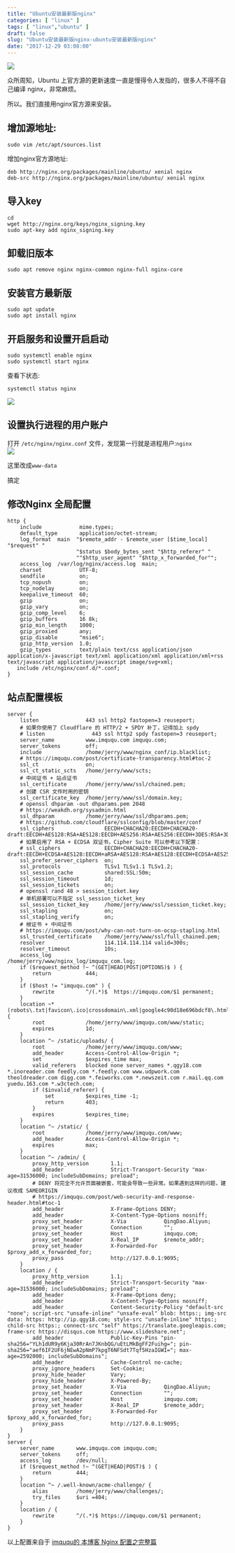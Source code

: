 ```yaml
---
title: "Ubuntu安装最新版nginx"
categories: [ "linux" ]
tags: [ "linux","ubuntu" ]
draft: false
slug: "Ubuntu安装最新版nginx-ubuntu安装最新版nginx"
date: "2017-12-29 03:08:00"
---
```




![][1]

众所周知，Ubuntu 上官方源的更新速度一直是慢得令人发指的，很多人不得不自己编译 nginx，非常麻烦。

所以。我们直接用nginx官方源来安装。

## 增加源地址:

    sudo vim /etc/apt/sources.list    

增加nginx官方源地址:

    deb http://nginx.org/packages/mainline/ubuntu/ xenial nginx
    deb-src http://nginx.org/packages/mainline/ubuntu/ xenial nginx

## 导入key

    cd
    wget http://nginx.org/keys/nginx_signing.key
    sudo apt-key add nginx_signing.key

## 卸载旧版本

    sudo apt remove nginx nginx-common nginx-full nginx-core
    

## 安装官方最新版

    sudo apt update
    sudo apt install nginx
    

## 开启服务和设置开启启动

    sudo systemctl enable nginx
    sudo systemctl start nginx

查看下状态:

    systemctl status nginx

![][2] 

## 设置执行进程的用户账户

打开 `/etc/nginx/nginx.conf` 文件，发现第一行就是进程用户:`nginx`  
![][3] 

这里改成`www-data`

搞定

## 修改Nginx 全局配置

    http {
        include            mime.types;
        default_type       application/octet-stream;
        log_format  main  "$remote_addr - $remote_user [$time_local] "$request" "
                          "$status $body_bytes_sent "$http_referer" "
                          ""$http_user_agent" "$http_x_forwarded_for"";
        access_log  /var/log/nginx/access.log  main;
        charset            UTF-8;
        sendfile           on;
        tcp_nopush         on;
        tcp_nodelay        on;
        keepalive_timeout  60;
        gzip               on;
        gzip_vary          on;
        gzip_comp_level    6;
        gzip_buffers       16 8k;
        gzip_min_length    1000;
        gzip_proxied       any;
        gzip_disable       "msie6";
        gzip_http_version  1.0;
        gzip_types         text/plain text/css application/json application/x-javascript text/xml application/xml application/xml+rss text/javascript application/javascript image/svg+xml;
       include /etc/nginx/conf.d/*.conf;
    }

## 站点配置模板

    server {
        listen               443 ssl http2 fastopen=3 reuseport;
        # 如果你使用了 Cloudflare 的 HTTP/2 + SPDY 补丁，记得加上 spdy
        # listen               443 ssl http2 spdy fastopen=3 reuseport;
        server_name          www.imququ.com imququ.com;
        server_tokens        off;
        include              /home/jerry/www/nginx_conf/ip.blacklist;
        # https://imququ.com/post/certificate-transparency.html#toc-2
        ssl_ct               on;
        ssl_ct_static_scts   /home/jerry/www/scts;
        # 中间证书 + 站点证书
        ssl_certificate      /home/jerry/www/ssl/chained.pem;
        # 创建 CSR 文件时用的密钥
        ssl_certificate_key  /home/jerry/www/ssl/domain.key;
        # openssl dhparam -out dhparams.pem 2048
        # https://weakdh.org/sysadmin.html
        ssl_dhparam          /home/jerry/www/ssl/dhparams.pem;
        # https://github.com/cloudflare/sslconfig/blob/master/conf
        ssl_ciphers                EECDH+CHACHA20:EECDH+CHACHA20-draft:EECDH+AES128:RSA+AES128:EECDH+AES256:RSA+AES256:EECDH+3DES:RSA+3DES:!MD5;
        # 如果启用了 RSA + ECDSA 双证书，Cipher Suite 可以参考以下配置：
        # ssl_ciphers              EECDH+CHACHA20:EECDH+CHACHA20-draft:EECDH+ECDSA+AES128:EECDH+aRSA+AES128:RSA+AES128:EECDH+ECDSA+AES256:EECDH+aRSA+AES256:RSA+AES256:EECDH+ECDSA+3DES:EECDH+aRSA+3DES:RSA+3DES:!MD5;
        ssl_prefer_server_ciphers  on;
        ssl_protocols              TLSv1 TLSv1.1 TLSv1.2;
        ssl_session_cache          shared:SSL:50m;
        ssl_session_timeout        1d;
        ssl_session_tickets        on;
        # openssl rand 48 > session_ticket.key
        # 单机部署可以不指定 ssl_session_ticket_key
        ssl_session_ticket_key     /home/jerry/www/ssl/session_ticket.key;
        ssl_stapling               on;
        ssl_stapling_verify        on;
        # 根证书 + 中间证书
        # https://imququ.com/post/why-can-not-turn-on-ocsp-stapling.html
        ssl_trusted_certificate    /home/jerry/www/ssl/full_chained.pem;
        resolver                   114.114.114.114 valid=300s;
        resolver_timeout           10s;
        access_log                 /home/jerry/www/nginx_log/imququ_com.log;
        if ($request_method !~ ^(GET|HEAD|POST|OPTIONS)$ ) {
            return           444;
        }
        if ($host != "imququ.com" ) {
            rewrite          ^/(.*)$  https://imququ.com/$1 permanent;
        }
        location ~* (robots\.txt|favicon\.ico|crossdomain\.xml|google4c90d18e696bdcf8\.html|BingSiteAuth\.xml)$ {
            root             /home/jerry/www/imququ.com/www/static;
            expires          1d;
        }
        location ^~ /static/uploads/ {
            root             /home/jerry/www/imququ.com/www;
            add_header       Access-Control-Allow-Origin *;
            set              $expires_time max;
            valid_referers   blocked none server_names *.qgy18.com *.inoreader.com feedly.com *.feedly.com www.udpwork.com theoldreader.com digg.com *.feiworks.com *.newszeit.com r.mail.qq.com yuedu.163.com *.w3ctech.com;
            if ($invalid_referer) {
                set          $expires_time -1;
                return       403;
            }
            expires          $expires_time;
        }
        location ^~ /static/ {
            root             /home/jerry/www/imququ.com/www;
            add_header       Access-Control-Allow-Origin *;
            expires          max;
        }
        location ^~ /admin/ {
            proxy_http_version       1.1;
            add_header               Strict-Transport-Security "max-age=31536000; includeSubDomains; preload";
            # DENY 将完全不允许页面被嵌套，可能会导致一些异常。如果遇到这样的问题，建议改成 SAMEORIGIN
            # https://imququ.com/post/web-security-and-response-header.html#toc-1
            add_header               X-Frame-Options DENY;
            add_header               X-Content-Type-Options nosniff;
            proxy_set_header         X-Via            QingDao.Aliyun;
            proxy_set_header         Connection       "";
            proxy_set_header         Host             imququ.com;
            proxy_set_header         X-Real_IP        $remote_addr;
            proxy_set_header         X-Forwarded-For  $proxy_add_x_forwarded_for;
            proxy_pass               http://127.0.0.1:9095;
        }
        location / {
            proxy_http_version       1.1;
            add_header               Strict-Transport-Security "max-age=31536000; includeSubDomains; preload";
            add_header               X-Frame-Options deny;
            add_header               X-Content-Type-Options nosniff;
            add_header               Content-Security-Policy "default-src "none"; script-src "unsafe-inline" "unsafe-eval" blob: https:; img-src data: https: http://ip.qgy18.com; style-src "unsafe-inline" https:; child-src https:; connect-src "self" https://translate.googleapis.com; frame-src https://disqus.com https://www.slideshare.net";
            add_header               Public-Key-Pins "pin-sha256="YLh1dUR9y6Kja30RrAn7JKnbQG/uEtLMkBgFF2Fuihg="; pin-sha256="aef6IF2UF6jNEwA2pNmP7kpgT6NFSdt7Tqf5HzaIGWI="; max-age=2592000; includeSubDomains";
            add_header               Cache-Control no-cache;
            proxy_ignore_headers     Set-Cookie;
            proxy_hide_header        Vary;
            proxy_hide_header        X-Powered-By;
            proxy_set_header         X-Via            QingDao.Aliyun;
            proxy_set_header         Connection       "";
            proxy_set_header         Host             imququ.com;
            proxy_set_header         X-Real_IP        $remote_addr;
            proxy_set_header         X-Forwarded-For  $proxy_add_x_forwarded_for;
            proxy_pass               http://127.0.0.1:9095;
        }
    }
    server {
        server_name       www.imququ.com imququ.com;
        server_tokens     off;
        access_log        /dev/null;
        if ($request_method !~ ^(GET|HEAD|POST)$ ) {
            return        444;
        }
        location ^~ /.well-known/acme-challenge/ {
            alias         /home/jerry/www/challenges/;
            try_files     $uri =404;
        }
        location / {
            rewrite       ^/(.*)$ https://imququ.com/$1 permanent;
        }
    }
    

以上配置来自于 [imququ的 本博客 Nginx 配置之完整篇][4]

 [1]: /uploads/oss/2017-12-28-15144490172324.jpg ""
 [2]: /uploads/oss/2017-12-28-15144489997255.jpg ""
 [3]: /uploads/oss/2017-12-28-15144491776259.jpg ""
 [4]: https://imququ.com/post/my-nginx-conf.html#toc-6